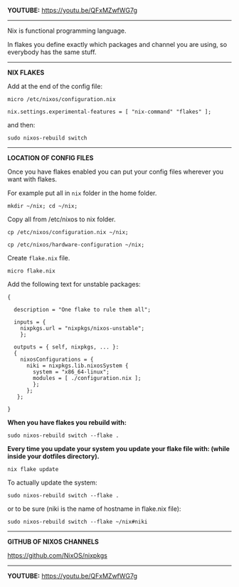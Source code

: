 **YOUTUBE:** https://youtu.be/QFxMZwfWG7g

---

Nix is functional programming language.

In flakes you define exactly which packages and channel you are using, so everybody has the same stuff.

---

**NIX FLAKES**

Add at the end of the config file:

```
micro /etc/nixos/configuration.nix
```

```
nix.settings.experimental-features = [ "nix-command" "flakes" ];
```

and then:

```
sudo nixos-rebuild switch
```

---

**LOCATION OF CONFIG FILES**

Once you have flakes enabled you can put your config files wherever you want with flakes.

For example put all in `nix` folder in the home folder.

```
mkdir ~/nix; cd ~/nix;
```

Copy all from /etc/nixos to nix folder.

```
cp /etc/nixos/configuration.nix ~/nix;
```

```
cp /etc/nixos/hardware-configuration ~/nix;
```

Create `flake.nix` file.

```
micro flake.nix
```
Add the following text for unstable packages:

```
{

  description = "One flake to rule them all";

  inputs = {
    nixpkgs.url = "nixpkgs/nixos-unstable";
    };

  outputs = { self, nixpkgs, ... }:
  {  
    nixosConfigurations = {
      niki = nixpkgs.lib.nixosSystem {
        system = "x86_64-linux";
        modules = [ ./configuration.nix ];
        };
      };
   };

}
```

**When you have flakes you rebuild with:**

```
sudo nixos-rebuild switch --flake .
```

**Every time you update your system you update your flake file with:
(while inside your dotfiles directory).**

```
nix flake update
```
To actually update the system:

```
sudo nixos-rebuild switch --flake .
```

or to be sure (niki is the name of hostname in flake.nix file): 

```
sudo nixos-rebuild switch --flake ~/nix#niki
```

---

**GITHUB OF NIXOS CHANNELS**

https://github.com/NixOS/nixpkgs

---

**YOUTUBE:** https://youtu.be/QFxMZwfWG7g
